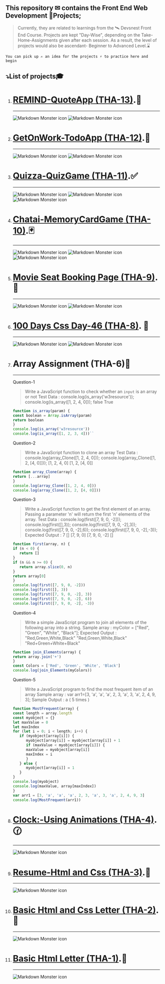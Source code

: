 ## This repository ✉ contains the **Front End Web Development** 🚀Projects;

> Currently, they are related to learnings from the 🛰 Devsnest Front End Course.
> Projects are kept "Day-Wise", depending on the Take-Home-Assignments given after each session. As a result, the level of projects would also be ascendant- Beginner to Advanced Level.⌛

`You can pick up ✍ an idea for the projects ⚡ to practice here and begin`

## ⤵️List of projects🎓

1. # [**REMIND-QuoteApp** (THA-13)](https://iemprashanttha13.netlify.app).💭
   ***
   <img src="./THA-IMAGES/THA-13A.png" alt="Markdown Monster icon">
   <img src="./THA-IMAGES/THA-13B.png" alt="Markdown Monster icon">
1. # [**GetOnWork-TodoApp** (THA-12)](https://iemprashanttha12.netlify.app).📜
   ***
   <img src="./THA-IMAGES/THA-12A.png" alt="Markdown Monster icon">
   <img src="./THA-IMAGES/THA-12B.png" alt="Markdown Monster icon">
1. # [**Quizza-QuizGame** (THA-11)](https://iemprashanttha11.netlify.app).✅
   ***
   <img src="./THA-IMAGES/THA-11A.png" alt="Markdown Monster icon">
   <img src="./THA-IMAGES/THA-11B.png" alt="Markdown Monster icon">
   <img src="./THA-IMAGES/THA-11C.png" alt="Markdown Monster icon">
1. # [**Chatai-MemoryCardGame** (THA-10)](https://iemprashanttha10.netlify.app).🃏
   ***
   <img src="./THA-IMAGES/THA-10A.png" alt="Markdown Monster icon">
   <img src="./THA-IMAGES/THA-10B.png" alt="Markdown Monster icon">
   <img src="./THA-IMAGES/THA-10C.png" alt="Markdown Monster icon">
1. # [**Movie Seat Booking Page** (THA-9)](https://iemprashanttha9.netlify.app).🎥
   ***
   <img src="./THA-IMAGES/THA-9A.png" alt="Markdown Monster icon">
   <img src="./THA-IMAGES/THA-9B.png" alt="Markdown Monster icon">
1. # [**100 Days Css Day-46** (THA-8)](https://iemprashanttha8.netlify.app). 🥇
   ***
   <img src="./THA-IMAGES/THA-8A.png" alt="Markdown Monster icon">
   <img src="./THA-IMAGES/THA-8B.png" alt="Markdown Monster icon">
1. # **Array Assignment** (THA-6)📄
   ***

   Question-1

   > Write a JavaScript function to check whether an `input` is an array or not
   > Test Data :
   > console.log(is_array('w3resource'));
   > console.log(is_array([1, 2, 4, 0]));
   > false
   > True

   ```javascript
   function is_array(param) {
   const boolean = Array.isArray(param)
   return boolean
   }
   console.log(is_array('w3resource'))
   console.log(is_array([1, 2, 3, 4]))``
   ```

   Question-2

   > Write a JavaScript function to clone an array
   > Test Data :
   > console.log(array_Clone([1, 2, 4, 0]));
   > console.log(array_Clone([1, 2, [4, 0]]));
   > [1, 2, 4, 0]
   > [1, 2, [4, 0]]

   ```javascript
   function array_Clone(array) {
   return [...array]
   }
   console.log(array_Clone([1, 2, 4, 0]))
   console.log(array_Clone([1, 2, [4, 0]]))
   ```

   Question-3

   > Write a JavaScript function to get the first element of an array. Passing a parameter 'n' will return the first 'n' elements of the array.
   > Test Data :
   > console.log(first([7, 9, 0, -2]));
   > console.log(first([],3));
   > console.log(first([7, 9, 0, -2],3));
   > console.log(first([7, 9, 0, -2],6));
   > console.log(first([7, 9, 0, -2],-3));
   > Expected Output :
   > 7
   > []
   > [7, 9, 0]
   > [7, 9, 0, -2]
   > []

   ```javascript
   function first(array, n) {
   if (n < 0) {
      return []
   }
   if (n && n >= 0) {
      return array.slice(0, n)
   }
   return array[0]
   }
   console.log(first([7, 9, 0, -2]))
   console.log(first([], 3))
   console.log(first([7, 9, 0, -2], 3))
   console.log(first([7, 9, 0, -2], 6))
   console.log(first([7, 9, 0, -2], -3))
   ```

   Question-4

   > Write a simple JavaScript program to join all elements of the following array into a string.
   > Sample array : myColor = ["Red", "Green", "White", "Black"];
   > Expected Output :
   > "Red,Green,White,Black"
   > "Red,Green,White,Black"
   > "Red+Green+White+Black"

   ```javascript
   function join_Elements(array) {
   return array.join('+')
   }
   const Colors = ['Red', 'Green', 'White', 'Black']
   console.log(join_Elements(myColors))
   ```

   Question-5

   > Write a JavaScript program to find the most frequent item of an array
   > Sample array : var arr1=[3, 'a', 'a', 'a', 2, 3, 'a', 3, 'a', 2, 4, 9, 3];
   > Sample Output : a ( 5 times )

   ```javascript
   function MostFrequent(array) {
   const length = array.length
   const myobject = {}
   let maxValue = 0
   let maxIndex
   for (let i = 0; i < length; i++) {
      if (myobject[array[i]]) {
         myobject[array[i]] = myobject[array[i]] + 1
         if (maxValue < myobject[array[i]]) {
         maxValue = myobject[array[i]]
         maxIndex = i
         }
      } else {
         myobject[array[i]] = 1
      }
   }
   console.log(myobject)
   console.log(maxValue, array[maxIndex])
   }
   var arr1 = [3, 'a', 'a', 'a', 2, 3, 'a', 3, 'a', 2, 4, 9, 3]
   console.log(MostFrequent(arr1))
   ```

1. # [**Clock:-Using Animations** (THA-4)](https://iemprashanttha4.netlify.app).🕜
   ***
   <img src="./THA-IMAGES/THA-4.png" alt="Markdown Monster icon">
1. # [**Resume-Html and Css** (THA-3)](https://iemprashanttha3.netlify.app).📃
   ***
   <img src="./THA-IMAGES/THA-3.png" alt="Markdown Monster icon">
1. # [**Basic Html and Css Letter** (THA-2)](https://iemprashanttha2.netlify.app).💌
   ***
   <img src="./THA-IMAGES/THA-2.png" alt="Markdown Monster icon">
1. # [**Basic Html Letter** (THA-1)](https://iemprashanttha1.netlify.app).💌
   ***
   <img src="./THA-IMAGES/THA-1.png" alt="Markdown Monster icon">
